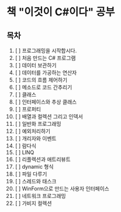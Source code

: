 # 책 "이것이 C#이다" 공부

## 목차
1. [ ] 프로그래밍을 시작합시다.
2. [ ] 처음 만드는 C# 프로그램
3. [ ] 데이터 보관하기
4. [ ] 데이터를 가공하는 연산자
5. [ ] 코드의 흐름 제어하기
6. [ ] 메소드로 코드 간추리기
7. [ ] 클래스
8. [ ] 인터페이스와 추상 클래스
9. [ ] 프로퍼티
10. [ ] 배열과 컬렉션 그리고 인덱서
11. [ ] 일반화 프로그래밍
12. [ ] 예외처리하기
13. [ ] 개리자와 이벤트
14. [ ] 람다식
15. [ ] LINQ
16. [ ] 리플렉션과 애트리뷰트
17. [ ] dynamic 형식
18. [ ] 파일 다루기
19. [ ] 스레드와 태스크
20. [ ] WinForm으로 만드는 사용자 인터페이스
21. [ ] 네트워크 프로그래밍
22. [ ] 가비지 컬렉션
